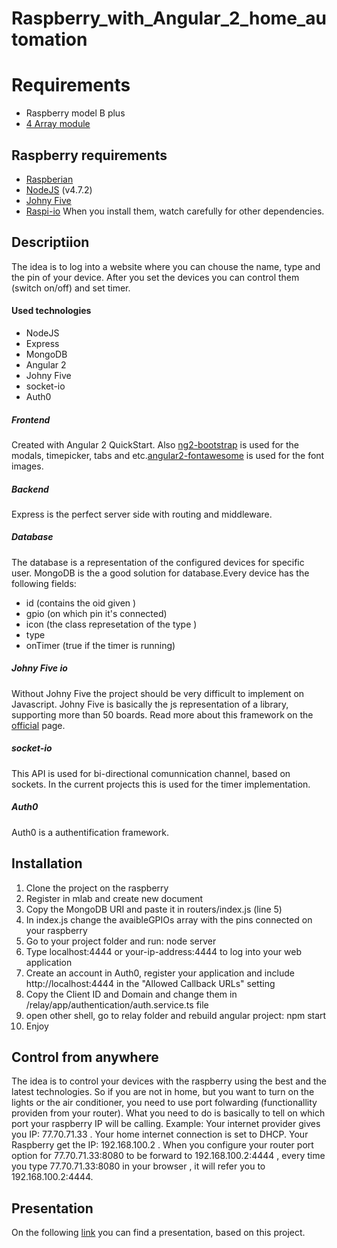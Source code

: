 # Raspberry_with_Angular_2_home_automation

# Requirements
- Raspberry model B plus
- [4 Array module](https://www.google.bg/url?sa=i&rct=j&q=&esrc=s&source=images&cd=&cad=rja&uact=8&ved=0ahUKEwjp9OCg5JLSAhXBVRoKHcwLAUIQjRwIBw&url=https%3A%2F%2Fsainsmart.wordpress.com%2Ftag%2Farduino-projects%2F&psig=AFQjCNFiUFqfPiZS2s5eYdKOsTYGp1x3lA&ust=1487271492996748)

## Raspberry requirements
- [Raspberian](https://www.raspberrypi.org/downloads/raspbian/)
- [NodeJS](https://nodejs.org/en/download/) (v4.7.2) 
- [Johny Five](http://johnny-five.io/)
- [Raspi-io](https://github.com/nebrius/raspi-io) 
When you install them, watch carefully for other dependencies.

## Descriptiion
The idea is to log into a website where you can chouse the name, type and the pin of your device. After you set the devices you can control them (switch on/off) and set timer.
#### Used technologies
- NodeJS
- Express 
- MongoDB
- Angular 2
- Johny Five
- socket-io
- Auth0

##### Frontend
Created with Angular 2 QuickStart. Also [ng2-bootstrap](https://valor-software.com/ng2-bootstrap/#/) is used for the modals, timepicker, tabs and etc.[angular2-fontawesome](https://www.npmjs.com/package/angular2-fontawesome) is used for the font images. 

##### Backend
Express is the perfect server side with routing and middleware.

##### Database
The database is a representation of the configured devices for specific user.
MongoDB is the a good solution for database.Every device has the following fields: 
- id (contains the oid given )
- gpio (on which pin it's connected) 
- icon (the class represetation of the type ) 
- type 
- onTimer (true if the timer is running) 

##### Johny Five io
Without Johny Five the project should be very difficult to implement on Javascript. Johny Five is basically the js representation of a library, supporting more than 50 boards. Read more about this framework on the [official](http://johnny-five.io/) page.
##### socket-io
This API is used for bi-directional comunnication channel, based on sockets. In the current projects this is used for the timer implementation.
##### Auth0
Auth0 is a authentification framework.

## Installation
1) Clone the project on the raspberry
2) Register in mlab and create new document
3) Copy the  MongoDB URI and paste it in routers/index.js (line 5)
4) In index.js change the avaibleGPIOs array with the pins connected on your raspberry
5) Go to your project folder and run: node server
6) Type localhost:4444 or your-ip-address:4444 to log into your web application
7) Create an account in Auth0, register your application and include http://localhost:4444 in the "Allowed Callback URLs" setting
8) Copy the Client ID and Domain and change them in /relay/app/authentication/auth.service.ts file
9) open other shell, go to relay folder and rebuild angular project: npm start
10) Enjoy

## Control from anywhere 
The idea is to control your devices with the raspberry using the best and the latest technologies. So if you are not in home, but you want to turn on the lights or the air conditioner, you need to use port folwarding (functionallity providen from your router). What you need to do is basically to tell on which port your raspberry IP will be calling. 
Example:
Your internet provider gives you IP: 77.70.71.33 . Your home internet connection is set to DHCP. 
Your Raspberry get the IP: 192.168.100.2 . 
When you configure your router port option for 77.70.71.33:8080 to be forward to 192.168.100.2:4444 , every time you type 77.70.71.33:8080 in your browser , it will refer you to 192.168.100.2:4444. 

## Presentation
On the following [link](http://prezi.com/ebtje9_wylqg/?utm_campaign=share&utm_medium=copy) you can find a presentation, based on this project.
